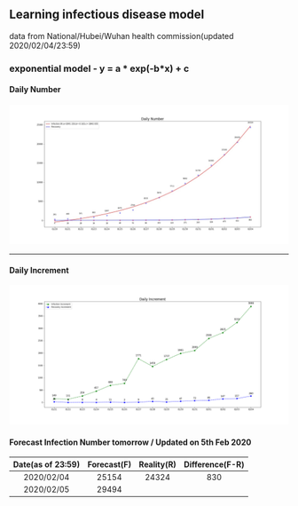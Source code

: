 ## Learning infectious disease model

data from National/Hubei/Wuhan health commission(updated 2020/02/04/23:59)

### exponential model - y = a * exp(-b*x) + c 
#### Daily Number
![2019nCoV](./resources/2019nCoV.jpg)

------


#### Daily Increment
![2019nCoV_inc](./resources/2019nCoV_inc.png)


#### Forecast Infection Number tomorrow / Updated on 5th Feb 2020

Date(as of 23:59) | Forecast(F) | Reality(R) | Difference(F-R) 
:------------------: | :------------: | :----------: | :---------------: 
2020/02/04     |    25154    | 24324      | 830            
2020/02/05     |    29494                 



